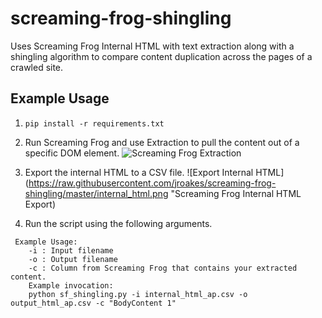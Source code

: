# screaming-frog-shingling
Uses Screaming Frog Internal HTML with text extraction along with a shingling algorithm to compare content duplication across the pages of a crawled site. 

## Example Usage

1. `pip install -r requirements.txt`

1. Run Screaming Frog and use Extraction to pull the content out of a specific DOM element.
![Screaming Frog Extraction](https://raw.githubusercontent.com/jroakes/screaming-frog-shingling/master/sf_extraction.png "Screaming Frog Extraction Example")

1. Export the internal HTML to a CSV file.
![Export Internal HTML](https://raw.githubusercontent.com/jroakes/screaming-frog-shingling/master/internal_html.png "Screaming Frog Internal HTML Export)

1. Run the script using the following arguments.

```
 Example Usage:
    -i : Input filename
    -o : Output filename
    -c : Column from Screaming Frog that contains your extracted content.
    Example invocation:
    python sf_shingling.py -i internal_html_ap.csv -o output_html_ap.csv -c "BodyContent 1"
```

